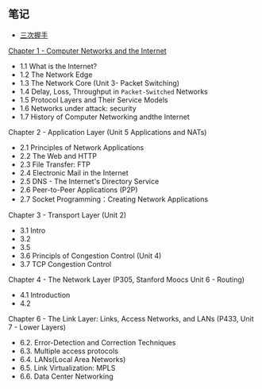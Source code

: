 ## 笔记
* [三次握手](http://www.chenjuntong.me/2016/05/20/threeway%20handshake/)

[Chapter 1 - Computer Networks and the Internet](https://github.com/yiyangd/BookNotes/blob/master/ComputerNetwork-Top-Down%20Approach/Chapter1.md)
* 1.1 What is the Internet?
* 1.2 The Network Edge
* 1.3 The Network Core (Unit 3- Packet Switching)
* 1.4 Delay, Loss, Throughput in `Packet-Switched` Networks
* 1.5 Protocol Layers and Their Service Models
* 1.6 Networks under attack: security
* 1.7 History of Computer Networking andthe Internet

Chapter 2 - Application Layer (Unit 5 Applications and NATs)
* 2.1 Principles of Network Applications
* 2.2 The Web and HTTP
* 2.3 File Transfer: FTP
* 2.4 Electronic Mail in the Internet
* 2.5 DNS - The Internet's Directory Service
* 2.6 Peer-to-Peer Applications (P2P)
* 2.7 Socket Programming：Creating Network Applications

Chapter 3 - Transport Layer (Unit 2)
* 3.1 Intro
* 3.2
* 3.5
* 3.6 Principls of Congestion Control (Unit 4)
* 3.7 TCP Congestion Control 

Chapter 4 - The Network Layer (P305, Stanford Moocs Unit 6 - Routing) 
* 4.1 Introduction
* 4.2 


Chapter 6 - The Link Layer: Links, Access Networks, and LANs (P433, Unit 7 - Lower Layers)
- 6.2. Error-Detection and Correction Techniques
- 6.3. Multiple access protocols 
- 6.4. LANs(Local Area Networks)
- 6.5. Link Virtualization: MPLS
- 6.6. Data Center Networking
